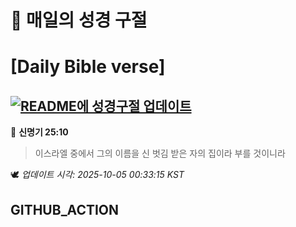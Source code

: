 # 🙏 매일의 성경 구절
# [Daily Bible verse]
## [![README에 성경구절 업데이트](https://github.com/DONGSUKA/first_test/actions/workflows/update-readme-bible.yml/badge.svg)](https://github.com/DONGSUKA/first_test/actions/workflows/update-readme-bible.yml)
<!-- START_BIBLE_VERSE -->
📖 **신명기 25:10**
> 이스라엘 중에서 그의 이름을 신 벗김 받은 자의 집이라 부를 것이니라

🕊️ _업데이트 시각: 2025-10-05 00:33:15 KST_
  <!-- END_BIBLE_VERSE -->
## GITHUB_ACTION
